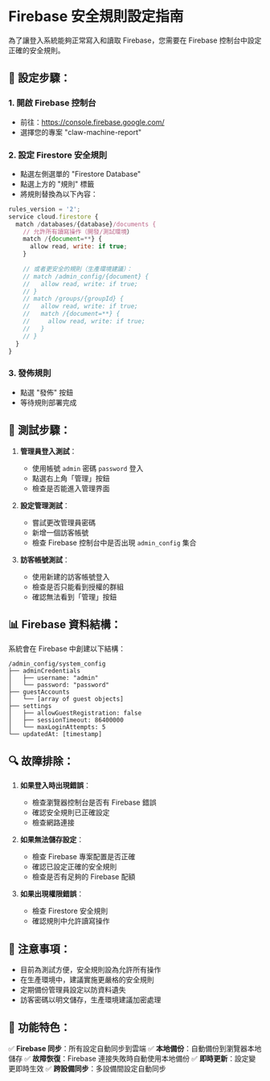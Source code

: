 # Firebase 安全規則設定指南

為了讓登入系統能夠正常寫入和讀取 Firebase，您需要在 Firebase 控制台中設定正確的安全規則。

## 🔧 設定步驟：

### 1. 開啟 Firebase 控制台
- 前往：https://console.firebase.google.com/
- 選擇您的專案 "claw-machine-report"

### 2. 設定 Firestore 安全規則
- 點選左側選單的 "Firestore Database"
- 點選上方的 "規則" 標籤
- 將規則替換為以下內容：

```javascript
rules_version = '2';
service cloud.firestore {
  match /databases/{database}/documents {
    // 允許所有讀寫操作（開發/測試環境）
    match /{document=**} {
      allow read, write: if true;
    }
    
    // 或者更安全的規則（生產環境建議）：
    // match /admin_config/{document} {
    //   allow read, write: if true;
    // }
    // match /groups/{groupId} {
    //   allow read, write: if true;
    //   match /{document=**} {
    //     allow read, write: if true;
    //   }
    // }
  }
}
```

### 3. 發佈規則
- 點選 "發佈" 按鈕
- 等待規則部署完成

## 🧪 測試步驟：

1. **管理員登入測試**：
   - 使用帳號 `admin` 密碼 `password` 登入
   - 點選右上角「管理」按鈕
   - 檢查是否能進入管理界面

2. **設定管理測試**：
   - 嘗試更改管理員密碼
   - 新增一個訪客帳號
   - 檢查 Firebase 控制台中是否出現 `admin_config` 集合

3. **訪客帳號測試**：
   - 使用新建的訪客帳號登入
   - 檢查是否只能看到授權的群組
   - 確認無法看到「管理」按鈕

## 📊 Firebase 資料結構：

系統會在 Firebase 中創建以下結構：

```
/admin_config/system_config
├── adminCredentials
│   ├── username: "admin"
│   └── password: "password"
├── guestAccounts
│   └── [array of guest objects]
├── settings
│   ├── allowGuestRegistration: false
│   ├── sessionTimeout: 86400000
│   └── maxLoginAttempts: 5
└── updatedAt: [timestamp]
```

## 🔍 故障排除：

1. **如果登入時出現錯誤**：
   - 檢查瀏覽器控制台是否有 Firebase 錯誤
   - 確認安全規則已正確設定
   - 檢查網路連接

2. **如果無法儲存設定**：
   - 檢查 Firebase 專案配置是否正確
   - 確認已設定正確的安全規則
   - 檢查是否有足夠的 Firebase 配額

3. **如果出現權限錯誤**：
   - 檢查 Firestore 安全規則
   - 確認規則中允許讀寫操作

## 📝 注意事項：

- 目前為測試方便，安全規則設為允許所有操作
- 在生產環境中，建議實施更嚴格的安全規則
- 定期備份管理員設定以防資料遺失
- 訪客密碼以明文儲存，生產環境建議加密處理

## 🎯 功能特色：

✅ **Firebase 同步**：所有設定自動同步到雲端
✅ **本地備份**：自動備份到瀏覽器本地儲存
✅ **故障恢復**：Firebase 連接失敗時自動使用本地備份
✅ **即時更新**：設定變更即時生效
✅ **跨設備同步**：多設備間設定自動同步
